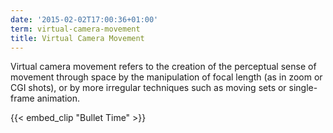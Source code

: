 ```yaml
---
date: '2015-02-02T17:00:36+01:00'
term: virtual-camera-movement
title: Virtual Camera Movement
---
```


Virtual camera movement refers to the creation of the perceptual sense
of movement through space by the manipulation of focal length (as in
zoom or CGI shots), or by more irregular techniques such as moving
sets or single-frame animation.<!--more-->


{{< embed_clip "Bullet Time" >}}